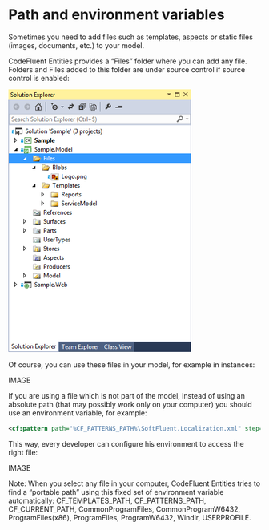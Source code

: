 # Path and environment variables

Sometimes you need to add files such as templates, aspects or static files (images, documents, etc.) to
your model.

CodeFluent Entities provides a “Files” folder where you can add any file. Folders and Files added to this
folder are under source control if source control is enabled:

![](img/team-work-06.png)

Of course, you can use these files in your model, for example in instances:

IMAGE

If you are using a file which is not part of the model, instead of using an absolute path (that may
possibly work only on your computer) you should use an environment variable, for example:

```xml
<cf:pattern path="%CF_PATTERNS_PATH%\SoftFluent.Localization.xml" step="Methods" name="CodeFluent Localization Aspect" />
```

This way, every developer can configure his environment to access the right file:

IMAGE

Note: When you select any file in your computer, CodeFluent Entities tries to find a “portable path”
using this fixed set of environment variable automatically: CF_TEMPLATES_PATH,
CF_PATTERNS_PATH, CF_CURRENT_PATH, CommonProgramFiles, CommonProgramW6432,
ProgramFiles(x86), ProgramFiles, ProgramW6432, Windir, USERPROFILE.
